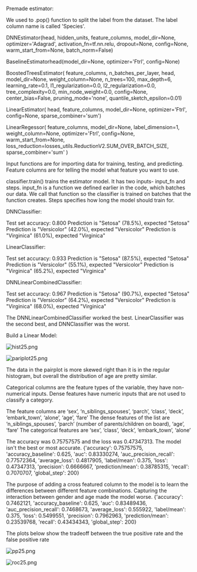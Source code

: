 Premade estimator:

We used to .pop() function to split the label from the dataset. The label column name is called 'Species'.

DNNEstimator(head, hidden_units, feature_columns, model_dir=None, optimizer='Adagrad',
    activation_fn=tf.nn.relu, dropout=None, config=None, warm_start_from=None,
    batch_norm=False)

 BaselineEstimatorhead(model_dir=None, optimizer='Ftrl', config=None)

 BoostedTreesEstimator(
    feature_columns, n_batches_per_layer, head, model_dir=None, weight_column=None,
    n_trees=100, max_depth=6, learning_rate=0.1, l1_regularization=0.0,
    l2_regularization=0.0, tree_complexity=0.0, min_node_weight=0.0, config=None,
    center_bias=False, pruning_mode='none', quantile_sketch_epsilon=0.01)

 LinearEstimator(
    head, feature_columns, model_dir=None, optimizer='Ftrl', config=None,
    sparse_combiner='sum')

 LinearRegessor(
    feature_columns, model_dir=None, label_dimension=1, weight_column=None,
    optimizer='Ftrl', config=None, warm_start_from=None,
    loss_reduction=losses_utils.ReductionV2.SUM_OVER_BATCH_SIZE,
    sparse_combiner='sum'
)



Input functions are for importing data for training, testing, and predicting. Feature columns are for telling the model what feature you want to use.

classifier.train() trains the estimator model. It has two inputs- input_fn and steps. input_fn is a function we defined earlier in the code, which batches our data. We call that function so the classifier is trained on batches that the function creates. Steps specifies how long the model should train for.



DNNClassifier:

Test set accuracy: 0.800                                                                                                                           Prediction is "Setosa" (78.5%), expected "Setosa"                                                                                           Prediction is "Versicolor" (42.0%), expected "Versicolor"                                                                                    Prediction is "Virginica" (61.0%), expected "Virginica"

LinearClassifier:

Test set accuracy: 0.933                                                                                                                         Prediction is "Setosa" (87.5%), expected "Setosa"                                                                                                                                                                                                                                                                                                                                                                                                                                       Prediction is "Versicolor" (55.1%), expected "Versicolor"                                                                                                                                                                              Prediction is "Virginica" (65.2%), expected "Virginica"

DNNLinearCombinedClassifier:

Test set accuracy: 0.967                                                                                                                                 Prediction is "Setosa" (90.7%), expected "Setosa"                                                                                                                                                                                                           Prediction is "Versicolor" (64.2%), expected "Versicolor"                   					                      	Prediction is "Virginica" (68.0%), expected "Virginica"

The DNNLinearCombinedClassifier worked the best. LinearClassifier was the second best, and DNNClassifier was the worst.

Build a Linear Model:

![hist25.png](https://i.loli.net/2020/07/26/Qa9PS7CrlODwtdu.png)

![pariplot25.png](https://i.loli.net/2020/07/26/163OYeJEcbIltpn.png)

The data in the pairplot is more skewed right than it is in the regular histogram, but overall the distribution of age are pretty similar.

Categorical columns are the feature types of the variable, they have non-numerical inputs. Dense features have numeric inputs that are not used to classify a category.

The feature columns are ‘sex’, ‘n_siblings_spouses’, ‘parch’, ‘class’, ‘deck’, ‘embark_town’, ‘alone’, ‘age’, ‘fare’
The dense features of the list are ‘n_siblings_spouses’, ‘parch’ (number of parents/children on board), ‘age’, ‘fare’
The categorical features are ‘sex’, ‘class’, ‘deck’, ‘embark_town’, ‘alone’

The accuracy was 0.75757575 and the loss was 0.47347313. The model isn't the best or most accurate. {'accuracy': 0.75757575, 'accuracy_baseline': 0.625, 'auc': 0.83330274, 'auc_precision_recall': 0.77572364, 'average_loss': 0.4817905, 'label/mean': 0.375, 'loss': 0.47347313, 'precision': 0.6666667, 'prediction/mean': 0.38785315, 'recall': 0.7070707, 'global_step': 200}

The purpose of adding a cross featured column to the model is to learn the differences between different feature combinations. Capturing the interaction between gender and age made the model worse. {'accuracy': 0.7462121, 'accuracy_baseline': 0.625, 'auc': 0.83489436, 'auc_precision_recall': 0.7468673, 'average_loss': 0.555922, 'label/mean': 0.375, 'loss': 0.5499551, 'precision': 0.7962963, 'prediction/mean': 0.23539768, 'recall': 0.43434343, 'global_step': 200}

The plots below show the tradeoff between the true positive rate and the false positive rate

![pp25.png](https://i.loli.net/2020/07/26/oVm58lYBJ1Kr7Uk.png)

![roc25.png](https://i.loli.net/2020/07/26/iOz4RKdbftqo6x1.png)